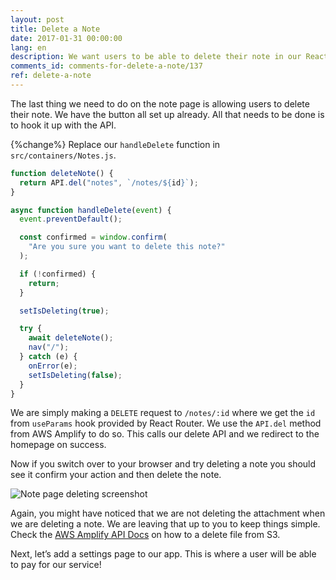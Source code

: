 ```yaml
---
layout: post
title: Delete a Note
date: 2017-01-31 00:00:00
lang: en
description: We want users to be able to delete their note in our React.js app. To do this we are going to make a DELETE request to our serverless API backend using AWS Amplify.
comments_id: comments-for-delete-a-note/137
ref: delete-a-note
---
```


The last thing we need to do on the note page is allowing users to delete their note. We have the button all set up already. All that needs to be done is to hook it up with the API.

{%change%} Replace our `handleDelete` function in `src/containers/Notes.js`.

```js
function deleteNote() {
  return API.del("notes", `/notes/${id}`);
}

async function handleDelete(event) {
  event.preventDefault();

  const confirmed = window.confirm(
    "Are you sure you want to delete this note?"
  );

  if (!confirmed) {
    return;
  }

  setIsDeleting(true);

  try {
    await deleteNote();
    nav("/");
  } catch (e) {
    onError(e);
    setIsDeleting(false);
  }
}
```

We are simply making a `DELETE` request to `/notes/:id` where we get the `id` from `useParams` hook provided by React Router. We use the `API.del` method from AWS Amplify to do so. This calls our delete API and we redirect to the homepage on success.

Now if you switch over to your browser and try deleting a note you should see it confirm your action and then delete the note.

![Note page deleting screenshot](/assets/note-page-deleting.png)

Again, you might have noticed that we are not deleting the attachment when we are deleting a note. We are leaving that up to you to keep things simple. Check the [AWS Amplify API Docs](https://aws.github.io/aws-amplify/api/classes/storageclass.html#remove) on how to a delete file from S3.

Next, let’s add a settings page to our app. This is where a user will be able to pay for our service!
